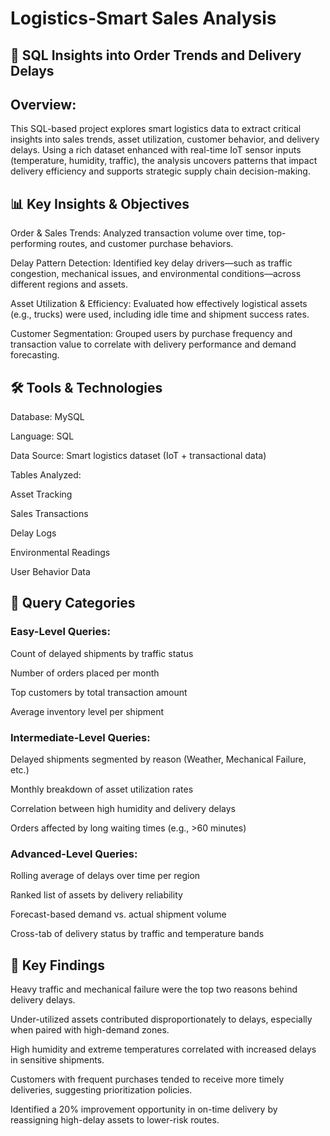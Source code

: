 # Logistics-Smart Sales Analysis
## 📍 SQL Insights into Order Trends and Delivery Delays

## Overview:
This SQL-based project explores smart logistics data to extract critical insights into sales trends, asset utilization, customer behavior, and delivery delays. Using a rich dataset enhanced with real-time IoT sensor inputs (temperature, humidity, traffic), the analysis uncovers patterns that impact delivery efficiency and supports strategic supply chain decision-making.

## 📊 Key Insights & Objectives

Order & Sales Trends: Analyzed transaction volume over time, top-performing routes, and customer purchase behaviors.

Delay Pattern Detection: Identified key delay drivers—such as traffic congestion, mechanical issues, and environmental conditions—across different regions and assets.

Asset Utilization & Efficiency: Evaluated how effectively logistical assets (e.g., trucks) were used, including idle time and shipment success rates.

Customer Segmentation: Grouped users by purchase frequency and transaction value to correlate with delivery performance and demand forecasting.

## 🛠️ Tools & Technologies

Database: MySQL

Language: SQL

Data Source: Smart logistics dataset (IoT + transactional data)

Tables Analyzed:

Asset Tracking

Sales Transactions

Delay Logs

Environmental Readings

User Behavior Data

## 📂 Query Categories
### Easy-Level Queries:

Count of delayed shipments by traffic status

Number of orders placed per month

Top customers by total transaction amount

Average inventory level per shipment

### Intermediate-Level Queries:

Delayed shipments segmented by reason (Weather, Mechanical Failure, etc.)

Monthly breakdown of asset utilization rates

Correlation between high humidity and delivery delays

Orders affected by long waiting times (e.g., >60 minutes)

### Advanced-Level Queries:

Rolling average of delays over time per region

Ranked list of assets by delivery reliability

Forecast-based demand vs. actual shipment volume

Cross-tab of delivery status by traffic and temperature bands

## 📌 Key Findings

Heavy traffic and mechanical failure were the top two reasons behind delivery delays.

Under-utilized assets contributed disproportionately to delays, especially when paired with high-demand zones.

High humidity and extreme temperatures correlated with increased delays in sensitive shipments.

Customers with frequent purchases tended to receive more timely deliveries, suggesting prioritization policies.

Identified a 20% improvement opportunity in on-time delivery by reassigning high-delay assets to lower-risk routes.
